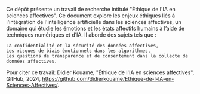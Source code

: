 Ce dépôt présente un travail de recherche intitulé "Éthique de l'IA en sciences affectives". Ce document explore les enjeux éthiques liés à l'intégration de l'intelligence artificielle dans les sciences affectives, un domaine qui étudie les émotions et les états affectifs humains à l’aide de techniques numériques et d’IA. Il aborde des sujets tels que :

    La confidentialité et la sécurité des données affectives,
    Les risques de biais émotionnels dans les algorithmes,
    Les questions de transparence et de consentement dans la collecte de données affectives.
Pour citer ce travail:
Didier Kouame, "Éthique de l'IA en sciences affectives", GitHub, 2024, https://github.com/didierkouame/Ethique-de-l-IA-en-Sciences-Affectives/.

